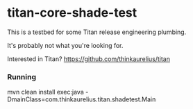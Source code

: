 titan-core-shade-test
=====================

This is a testbed for some Titan release engineering plumbing.

It's probably not what you're looking for.

Interested in Titan?  https://github.com/thinkaurelius/titan

### Running

mvn clean install exec:java -DmainClass=com.thinkaurelius.titan.shadetest.Main
